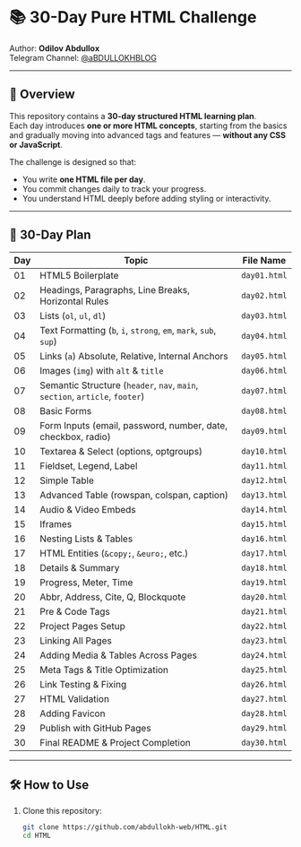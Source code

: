 # 📚 30-Day Pure HTML Challenge

Author: **Odilov Abdulloх**  
Telegram Channel: [@aBDULLOKHBLOG](https://t.me/aBDULLOKHBLOG)

---

## 📖 Overview

This repository contains a **30-day structured HTML learning plan**.  
Each day introduces **one or more HTML concepts**, starting from the basics and gradually moving into advanced tags and features — **without any CSS or JavaScript**.

The challenge is designed so that:

- You write **one HTML file per day**.
- You commit changes daily to track your progress.
- You understand HTML deeply before adding styling or interactivity.

---

## 📅 30-Day Plan

| Day | Topic                                                                        | File Name    |
| --- | ---------------------------------------------------------------------------- | ------------ |
| 01  | HTML5 Boilerplate                                                            | `day01.html` |
| 02  | Headings, Paragraphs, Line Breaks, Horizontal Rules                          | `day02.html` |
| 03  | Lists (`ol`, `ul`, `dl`)                                                     | `day03.html` |
| 04  | Text Formatting (`b`, `i`, `strong`, `em`, `mark`, `sub`, `sup`)             | `day04.html` |
| 05  | Links (`a`) Absolute, Relative, Internal Anchors                             | `day05.html` |
| 06  | Images (`img`) with `alt` & `title`                                          | `day06.html` |
| 07  | Semantic Structure (`header`, `nav`, `main`, `section`, `article`, `footer`) | `day07.html` |
| 08  | Basic Forms                                                                  | `day08.html` |
| 09  | Form Inputs (email, password, number, date, checkbox, radio)                 | `day09.html` |
| 10  | Textarea & Select (options, optgroups)                                       | `day10.html` |
| 11  | Fieldset, Legend, Label                                                      | `day11.html` |
| 12  | Simple Table                                                                 | `day12.html` |
| 13  | Advanced Table (rowspan, colspan, caption)                                   | `day13.html` |
| 14  | Audio & Video Embeds                                                         | `day14.html` |
| 15  | Iframes                                                                      | `day15.html` |
| 16  | Nesting Lists & Tables                                                       | `day16.html` |
| 17  | HTML Entities (`&copy;`, `&euro;`, etc.)                                     | `day17.html` |
| 18  | Details & Summary                                                            | `day18.html` |
| 19  | Progress, Meter, Time                                                        | `day19.html` |
| 20  | Abbr, Address, Cite, Q, Blockquote                                           | `day20.html` |
| 21  | Pre & Code Tags                                                              | `day21.html` |
| 22  | Project Pages Setup                                                          | `day22.html` |
| 23  | Linking All Pages                                                            | `day23.html` |
| 24  | Adding Media & Tables Across Pages                                           | `day24.html` |
| 25  | Meta Tags & Title Optimization                                               | `day25.html` |
| 26  | Link Testing & Fixing                                                        | `day26.html` |
| 27  | HTML Validation                                                              | `day27.html` |
| 28  | Adding Favicon                                                               | `day28.html` |
| 29  | Publish with GitHub Pages                                                    | `day29.html` |
| 30  | Final README & Project Completion                                            | `day30.html` |

---

## 🛠 How to Use

1. Clone this repository:
   ```bash
   git clone https://github.com/abdullokh-web/HTML.git
   cd HTML
   ```
